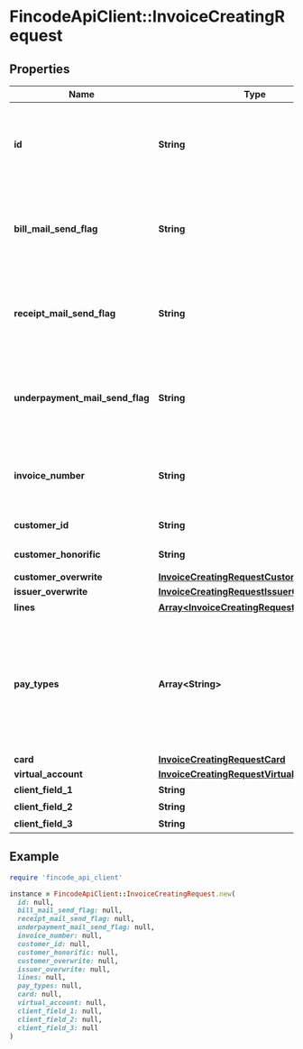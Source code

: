 # FincodeApiClient::InvoiceCreatingRequest

## Properties

| Name | Type | Description | Notes |
| ---- | ---- | ----------- | ----- |
| **id** | **String** | インボイスID      ショップ内で一意な値を設定してください。   未指定の場合自動生成します。  | [optional] |
| **bill_mail_send_flag** | **String** | 請求書メール送信フラグ      - &#x60;0&#x60;: メールを送信しない（デフォルト）   - &#x60;1&#x60;: メールを送信する    | [optional] |
| **receipt_mail_send_flag** | **String** | 領収書メール送信フラグ      - &#x60;0&#x60;: メールを送信しない（デフォルト）   - &#x60;1&#x60;: メールを送信する    | [optional] |
| **underpayment_mail_send_flag** | **String** | 差額請求メール送信フラグ      - &#x60;0&#x60;: メールを送信しない（デフォルト）   - &#x60;1&#x60;: メールを送信する    | [optional] |
| **invoice_number** | **String** | 請求番号   指定しないまま請求書を開始した場合、自動採番されます。  | [optional] |
| **customer_id** | **String** | 顧客（請求先）ID | [optional] |
| **customer_honorific** | **String** | 顧客（請求先）敬称 | [optional] |
| **customer_overwrite** | [**InvoiceCreatingRequestCustomerOverwrite**](InvoiceCreatingRequestCustomerOverwrite.md) |  | [optional] |
| **issuer_overwrite** | [**InvoiceCreatingRequestIssuerOverwrite**](InvoiceCreatingRequestIssuerOverwrite.md) |  | [optional] |
| **lines** | [**Array&lt;InvoiceCreatingRequestLinesInner&gt;**](InvoiceCreatingRequestLinesInner.md) | 取引内容 | [optional] |
| **pay_types** | **Array&lt;String&gt;** | ショップで利用可能な決済種別のリスト   利用可能にする決済種別全てを指定してください。      - &#x60;Virtualaccount&#x60;: バーチャル口座振込 - &#x60;Card&#x60;: カード決済  | [optional] |
| **card** | [**InvoiceCreatingRequestCard**](InvoiceCreatingRequestCard.md) |  | [optional] |
| **virtual_account** | [**InvoiceCreatingRequestVirtualAccount**](InvoiceCreatingRequestVirtualAccount.md) |  | [optional] |
| **client_field_1** | **String** | 加盟店自由項目1 | [optional] |
| **client_field_2** | **String** | 加盟店自由項目2 | [optional] |
| **client_field_3** | **String** | 加盟店自由項目3 | [optional] |

## Example

```ruby
require 'fincode_api_client'

instance = FincodeApiClient::InvoiceCreatingRequest.new(
  id: null,
  bill_mail_send_flag: null,
  receipt_mail_send_flag: null,
  underpayment_mail_send_flag: null,
  invoice_number: null,
  customer_id: null,
  customer_honorific: null,
  customer_overwrite: null,
  issuer_overwrite: null,
  lines: null,
  pay_types: null,
  card: null,
  virtual_account: null,
  client_field_1: null,
  client_field_2: null,
  client_field_3: null
)
```

